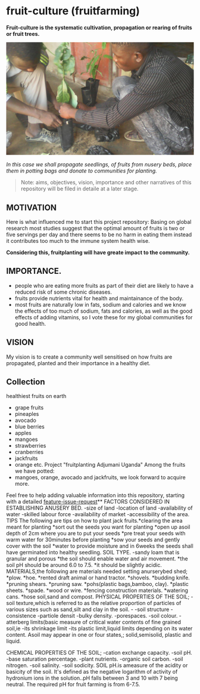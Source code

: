 # fruit-culture (fruitfarming)
**Fruit-culture is the systematic cultivation, propagation or rearing of fruits or fruit trees.**

![](/images/fruit-farming-7.jpg)

*In this case we shall propagate seedlings, of fruits from nusery beds, place them in potting bags and donate to communities for planting.*

> Note: aims, objectives, vision, importance and other narratives of this repository will be filed in detaile at a later stage.

## MOTIVATION
Here is what influenced me to start this project repository:
Basing on global research most studies suggest that the optimal amount of fruits is two or five servings per day and there seems to be no harm in eating them instead it contributes too much to the immune system health wise.

**Considering this, fruitplanting will have greate impact to the community.**  


## IMPORTANCE.     
- people who are eating more fruits as part of their diet are likely to have a reduced risk of some chronic diseases.        
- fruits provide nutrients vital for health and maintainance of the body.  
- most fruits are naturally low in fats, sodium and calories and we know the effects of too much of sodium, fats and calories, as well as the good effects of adding vitamins, so I vote these for my global communities for good health.

## VISION
My vision is to create a community well sensitised on how fruits are propagated, planted and their importance in a healthy diet.

## Collection
healthiest fruits on earth
- grape fruits 
- pineaples
- avocado
- blue berries
- apples
- mangoes
- strawberries
- cranberries
- jackfruits
- orange 
etc.
 Project "fruitplanting Adjumani Uganda"
Among the fruits we have potted:
- mangoes, orange, avocado and jackfruits, we look forward to acquire more.

 Feel free to help adding valuable information into this repository, starting with a detailed [feature-issue-request](https://github.com/chardso/fruit-culture-fruit-farming/issues)**
FACTORS CONSIDERED IN ESTABLISHING ANUSERY BED.
 -size of land
 -location of land 
 -availability of water 
 -skilled labour force
 -availability of market
 -accessibility of the area.
  TIPS
The following are tips on how to plant jack fruits.*clearing the area meant for planting *sort out the seeds you want for planting *open up asoil depth of 2cm where you are to put your seeds *pre treat your seeds with warm water for 30minutes before planting *sow your seeds and gently cover with the soil *water to provide moisture and in 6weeks the seeds shall have germinated into healthy seedling.
SOIL TYPE.
 -sandy loam that is granular and porous  *the soil should enable water and air movement. *the soil pH should be around 6.0 to 7.5. *it should be slightly acidic.
MATERIALS,the following are materials needed setting anurserybed shed; *plow.  *hoe. *rented draft animal or hand tractor. *shovels. *budding knife. *pruning shears. *pruning saw. *pohs(plastic bags,bamboo, clay). *plastic sheets. *spade. *wood or wire. *fencing construction materials. *watering cans. *hose soil,sand and compost.
PHYSICAL PROPERTIES OF THE SOIL;
 -soil texture,which is referred to as the relative proportion of particles of various sizes such as sand,silt and clay in the soil.  -
 -soil structure
 -consistence
 -partiole densit
 -bulky density.
 -porespaces.
 -soil colour.
 -atterberg limits(basic measure of critical water contents of fine grained soil,ie  -its shrinkage limit  -its plastic limit,liquid limits depending on its water content.  Asoil may appear in one or four states,; solid,semisolid, plastic and liquid.


CHEMICAL PROPERTIES OF THE SOIL;
 -cation exchange capacity.
 -soil pH. -base saturation percentage.
 -plant nutrients. -organic soil carbon.
 -soil nitrogen. -soil salinity.
 -soil sodicity.
  SOIL pH.is ameasure of the acidity or basicity of the soil. It's defined as the negative logarithm of activity of hydronium ions in the solution..pH falls between 3 and 10 with 7 being neutral. The required pH for fruit farming is from 6-7.5.
